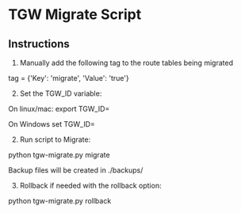 # TGW Migrate Script

## Instructions

1. Manually add the following tag to the route tables being migrated

tag = {'Key': 'migrate', 'Value': 'true'}

2. Set the TGW_ID variable:

On linux/mac:
export TGW_ID=<tgw-id>

On Windows
set TGW_ID=<tgw-id>

2. Run script to Migrate:

python tgw-migrate.py migrate

Backup files will be created in ./backups/

3. Rollback if needed with the rollback option:

python tgw-migrate.py rollback
